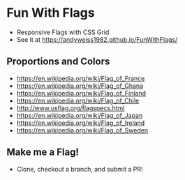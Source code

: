 # Fun With Flags
* Responsive Flags with CSS Grid
* See it at https://andyweiss1982.github.io/FunWithFlags/

## Proportions and Colors
* https://en.wikipedia.org/wiki/Flag_of_France
* https://en.wikipedia.org/wiki/Flag_of_Ghana
* https://en.wikipedia.org/wiki/Flag_of_Finland
* https://en.wikipedia.org/wiki/Flag_of_Chile
* http://www.usflag.org/flagspecs.html
* https://en.wikipedia.org/wiki/Flag_of_Japan
* https://en.wikipedia.org/wiki/Flag_of_Ireland
* https://en.wikipedia.org/wiki/Flag_of_Sweden

## Make me a Flag!

* Clone, checkout a branch, and submit a PR!
